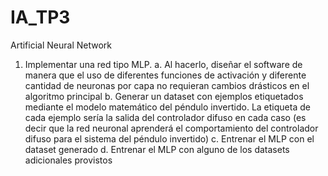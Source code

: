 # IA_TP3
Artificial Neural Network

1. Implementar una red tipo MLP.
  a. Al hacerlo, diseñar el software de manera que el uso de diferentes funciones de
activación y diferente cantidad de neuronas por capa no requieran cambios
drásticos en el algoritmo principal
  b. Generar un dataset con ejemplos etiquetados mediante el modelo matemático del
péndulo invertido. La etiqueta de cada ejemplo sería la salida del controlador
difuso en cada caso (es decir que la red neuronal aprenderá el comportamiento del
controlador difuso para el sistema del péndulo invertido)
  c. Entrenar el MLP con el dataset generado
  d. Entrenar el MLP con alguno de los datasets adicionales provistos
